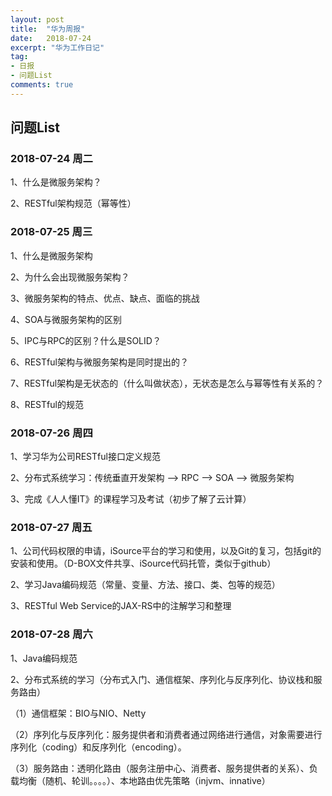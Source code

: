 ```yaml
---
layout: post
title:  "华为周报"
date:   2018-07-24
excerpt: "华为工作日记"
tag:
- 日报
- 问题List
comments: true
---
```


## 问题List
### 2018-07-24 周二
1、什么是微服务架构？

2、RESTful架构规范（幂等性）

### 2018-07-25 周三
1、什么是微服务架构

2、为什么会出现微服务架构？

3、微服务架构的特点、优点、缺点、面临的挑战

4、SOA与微服务架构的区别

5、IPC与RPC的区别？什么是SOLID？

6、RESTful架构与微服务架构是同时提出的？

7、RESTful架构是无状态的（什么叫做状态），无状态是怎么与幂等性有关系的？

8、RESTful的规范

### 2018-07-26 周四
1、学习华为公司RESTful接口定义规范

2、分布式系统学习：传统垂直开发架构 --> RPC --> SOA --> 微服务架构

3、完成《人人懂IT》的课程学习及考试（初步了解了云计算）

### 2018-07-27 周五
1、公司代码权限的申请，iSource平台的学习和使用，以及Git的复习，包括git的安装和使用。（D-BOX文件共享、iSource代码托管，类似于github）

2、学习Java编码规范（常量、变量、方法、接口、类、包等的规范）

3、RESTful Web Service的JAX-RS中的注解学习和整理

### 2018-07-28 周六
1、Java编码规范

2、分布式系统的学习（分布式入门、通信框架、序列化与反序列化、协议栈和服务路由）

（1）通信框架：BIO与NIO、Netty

（2）序列化与反序列化：服务提供者和消费者通过网络进行通信，对象需要进行序列化（coding）和反序列化（encoding）。

（3）服务路由：透明化路由（服务注册中心、消费者、服务提供者的关系）、负载均衡（随机、轮训。。。。）、本地路由优先策略（injvm、innative）

